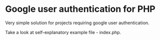 # Google user authentication for PHP



Very simple solution for projects requiring google user authentication.

Take a look at self-explanatory example file - index.php.

